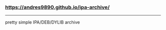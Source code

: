 ### https://andres9890.github.io/ipa-archive/
-----------------------------------------------
pretty simple IPA/DEB/DYLIB archive
